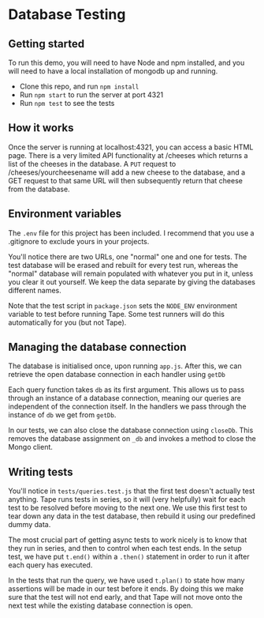 # Database Testing

## Getting started

To run this demo, you will need to have Node and npm installed, and you will
need to have a local installation of mongodb up and running.

- Clone this repo, and run `npm install`
- Run `npm start` to run the server at port 4321
- Run `npm test` to see the tests

## How it works

Once the server is running at localhost:4321, you can access a basic HTML page.
There is a very limited API functionality at /cheeses which returns a list of
the cheeses in the database. A `PUT` request to /cheeses/yourcheesename will add
a new cheese to the database, and a GET request to that same URL will then
subsequently return that cheese from the database.

## Environment variables

The `.env` file for this project has been included. I recommend that you use a
.gitignore to exclude yours in your projects.

You'll notice there are two URLs, one "normal" one and one for tests. The test
database will be erased and rebuilt for every test run, whereas the "normal"
database will remain populated with whatever you put in it, unless you clear it
out yourself. We keep the data separate by giving the databases different names.

Note that the test script in `package.json` sets the `NODE_ENV` environment
variable to test before running Tape. Some test runners will do this
automatically for you (but not Tape).

## Managing the database connection

The database is initialised once, upon running `app.js`. After this, we can
retrieve the open database connection in each handler using `getDb`

Each query function takes `db` as its first argument. This allows us to pass
through an instance of a database connection, meaning our queries are
independent of the connection itself. In the handlers we pass through the
instance of `db` we get from `getDb`.

In our tests, we can also close the database connection using `closeDb`. This
removes the database assignment on `_db` and invokes a method to close the Mongo
client.

## Writing tests

You'll notice in `tests/queries.test.js` that the first test doesn't actually
test anything. Tape runs tests in series, so it will (very helpfully) wait for
each test to be resolved before moving to the next one. We use this first test
to tear down any data in the test database, then rebuild it using our predefined
dummy data.

The most crucial part of getting async tests to work nicely is to know that they
run in series, and then to control when each test ends. In the setup test, we
have put `t.end()` within a `.then()` statement in order to run it after each
query has executed.

In the tests that run the query, we have used `t.plan()` to state how many
assertions will be made in our test before it ends. By doing this we make sure
that the test will not end early, and that Tape will not move onto the next test
while the existing database connection is open.
